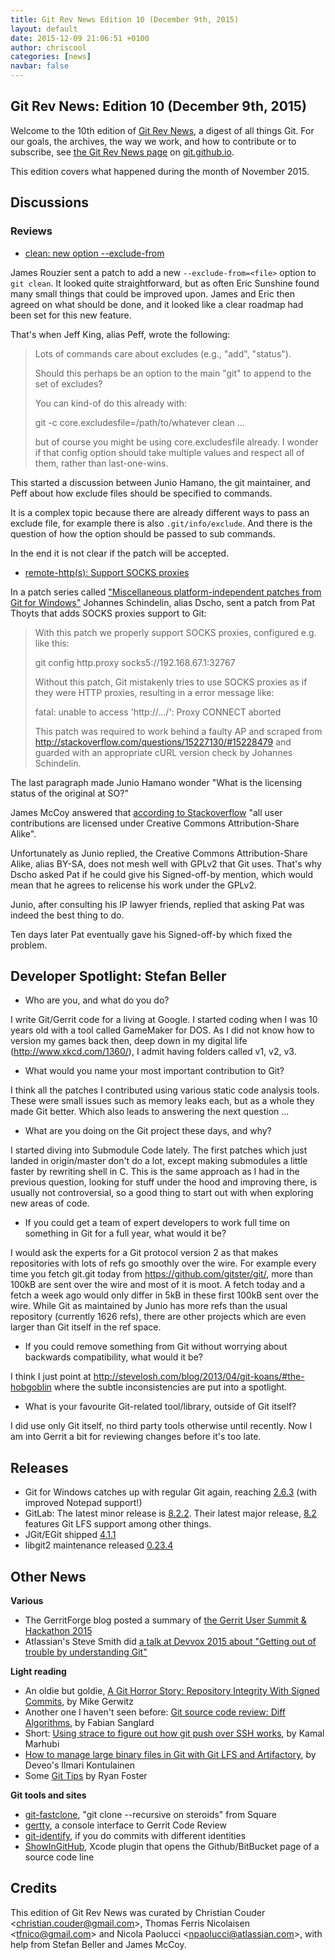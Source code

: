 ```yaml
---
title: Git Rev News Edition 10 (December 9th, 2015)
layout: default
date: 2015-12-09 21:06:51 +0100
author: chriscool
categories: [news]
navbar: false
---
```


## Git Rev News: Edition 10 (December 9th, 2015)

Welcome to the 10th edition of [Git Rev News](http://git.github.io/rev_news/rev_news.html),
a digest of all things Git. For our goals, the archives, the way we work, and how to contribute or to
subscribe, see [the Git Rev News page](http://git.github.io/rev_news/rev_news.html) on [git.github.io](http://git.github.io).

This edition covers what happened during the month of November 2015.

## Discussions

<!---
### General
-->

### Reviews

* [clean: new option --exclude-from](http://thread.gmane.org/gmane.comp.version-control.git/281762)

James Rouzier sent a patch to add a new `--exclude-from=<file>` option
to `git clean`. It looked quite straightforward, but as often Eric
Sunshine found many small things that could be improved upon. James
and Eric then agreed on what should be done, and it looked like a
clear roadmap had been set for this new feature.

That's when Jeff King, alias Peff, wrote the following:

> Lots of commands care about excludes (e.g., "add", "status").
> 
> Should this perhaps be an option to the main "git" to append to the set
> of excludes?
> 
> You can kind-of do this already with:
> 
>   git -c core.excludesfile=/path/to/whatever clean ...
> 
> but of course you might be using core.excludesfile already. I wonder if
> that config option should take multiple values and respect all of them,
> rather than last-one-wins.

This started a discussion between Junio Hamano, the git maintainer,
and Peff about how exclude files should be specified to commands.

It is a complex topic because there are already different ways to pass
an exclude file, for example there is also `.git/info/exclude`. And
there is the question of how the option should be passed to sub
commands.

In the end it is not clear if the patch will be accepted.

* [remote-http(s): Support SOCKS proxies](http://thread.gmane.org/gmane.comp.version-control.git/280191)

In a patch series called
["Miscellaneous platform-independent patches from Git for Windows"](http://thread.gmane.org/gmane.comp.version-control.git/280190/)
Johannes Schindelin, alias Dscho, sent a patch from Pat Thoyts that adds SOCKS proxies support to Git:

> With this patch we properly support SOCKS proxies, configured e.g. like
> this:
> 
> 	git config http.proxy socks5://192.168.67.1:32767
> 
> Without this patch, Git mistakenly tries to use SOCKS proxies as if they
> were HTTP proxies, resulting in a error message like:
> 
> 	fatal: unable to access 'http://.../': Proxy CONNECT aborted
> 
> This patch was required to work behind a faulty AP and scraped from
> http://stackoverflow.com/questions/15227130/#15228479 and guarded with
> an appropriate cURL version check by Johannes Schindelin.

The last paragraph made Junio Hamano wonder "What is the licensing
status of the original at SO?"

James McCoy answered that [according to Stackoverflow](https://stackoverflow.com/help/licensing)
"all user contributions are licensed under Creative Commons Attribution-Share Alike".

Unfortunately as Junio replied, the Creative Commons Attribution-Share
Alike, alias BY-SA, does not mesh well with GPLv2 that Git uses. That's
why Dscho asked Pat if he could give his Signed-off-by mention,
which would mean that he agrees to relicense his work under the GPLv2.

Junio, after consulting his IP lawyer friends, replied that asking Pat
was indeed the best thing to do.

Ten days later Pat eventually gave his Signed-off-by which fixed the
problem.


<!---
### Support
-->

## Developer Spotlight: Stefan Beller

* Who are you, and what do you do?

I write Git/Gerrit code for a living at Google. I started coding when I
was 10 years old with a tool called GameMaker for DOS. As I did not
know how to version my games back then, deep down in my digital life
(http://www.xkcd.com/1360/), I admit having folders called v1, v2, v3.

* What would you name your most important contribution to Git?

I think all the patches I contributed using various static code analysis
tools. These were small issues such as memory leaks each, but as a
whole they made Git better. Which also leads to answering the next
question ...

* What are you doing on the Git project these days, and why?

I started diving into Submodule Code lately. The first patches
which just landed in origin/master don't do a lot, except making
submodules a little faster by rewriting shell in C. This is
the same approach as I had in the previous question, looking
for stuff under the hood and improving there, is usually not controversial,
so a good thing to start out with when exploring new areas of code.

* If you could get a team of expert developers to work full time on
something in Git for a full year, what would it be?

I would ask the experts for a Git protocol version 2 as that
makes repositories with lots of refs go smoothly over the wire.
For example every time you fetch git.git today from
https://github.com/gitster/git/,
more than 100kB are sent over the wire and most of it is moot.
A fetch today and a fetch a week ago would only differ in 5kB in
these first 100kB sent over the wire.
While Git as maintained by Junio has more refs than the usual
repository (currently 1626 refs), there are other projects which are
even larger than Git itself in the ref space.

* If you could remove something from Git without worrying about
backwards compatibility, what would it be?

I think I just point at
http://stevelosh.com/blog/2013/04/git-koans/#the-hobgoblin
where the subtle inconsistencies are put into a spotlight.

* What is your favourite Git-related tool/library, outside of Git itself?

I did use only Git itself, no third party tools otherwise until recently.
Now I am into Gerrit a bit for reviewing changes before it's too late.


## Releases

* Git for Windows catches up with regular Git again, reaching [2.6.3](https://groups.google.com/forum/#!topic/git-for-windows/YcGky36RLUM) (with improved Notepad support!)
* GitLab: The latest minor release is [8.2.2](https://about.gitlab.com/2015/12/02/gitlab-8-dot-2-dot-2-released/). Their latest major release, [8.2](https://about.gitlab.com/2015/11/23/announcing-git-lfs-support-in-gitlab/) features Git LFS support among other things.
* JGit/EGit shipped [4.1.1](http://dev.eclipse.org/mhonarc/lists/jgit-dev/msg03004.html)
* libgit2 maintenance released [0.23.4](https://github.com/libgit2/libgit2/releases/tag/v0.23.4)

## Other News

__Various__

* The GerritForge blog posted a summary of [the Gerrit User Summit & Hackathon 2015](http://gitenterprise.me/2015/11/16/gerrit-user-summit-hackathon-2015/)
* Atlassian's Steve Smith did [a talk at Devvox 2015 about "Getting out of trouble by understanding Git"](https://www.youtube.com/watch?v=sevc6668cQ0)

__Light reading__

* An oldie but goldie, [A Git Horror Story: Repository Integrity With Signed Commits](https://mikegerwitz.com/papers/git-horror-story), by Mike Gerwitz
* Another one I haven't seen before: [Git source code review: Diff Algorithms](http://fabiensanglard.net/git_code_review/diff.php), by Fabian Sanglard
* Short: [Using strace to figure out how git push over SSH works](http://kamalmarhubi.com/blog/2015/11/21/using-strace-to-figure-out-how-git-push-over-ssh-works/), by Kamal Marhubi
* [How to manage large binary files in Git with Git LFS and Artifactory](http://blog.deveo.com/how-to-manage-large-binary-files-with-git-git-lfs-and-artifactory/), by Deveo's Ilmari Kontulainen
* Some [Git Tips](https://viget.com/extend/git-tips) by Ryan Foster


__Git tools and sites__

* [git-fastclone](https://github.com/square/git-fastclone), "git clone --recursive on steroids" from Square
* [gertty](https://github.com/openstack/gertty), a console interface to Gerrit Code Review
* [git-identify](https://github.com/ConnorAtherton/git-identify), if you do commits with different identities
* [ShowInGitHub](https://github.com/larsxschneider/ShowInGitHub), Xcode plugin that opens the Github/BitBucket page of a source code line


## Credits

This edition of Git Rev News was curated by Christian Couder &lt;<christian.couder@gmail.com>&gt;,
Thomas Ferris Nicolaisen &lt;<tfnico@gmail.com>&gt; and Nicola Paolucci &lt;<npaolucci@atlassian.com>&gt;,
with help from Stefan Beller and James McCoy.
